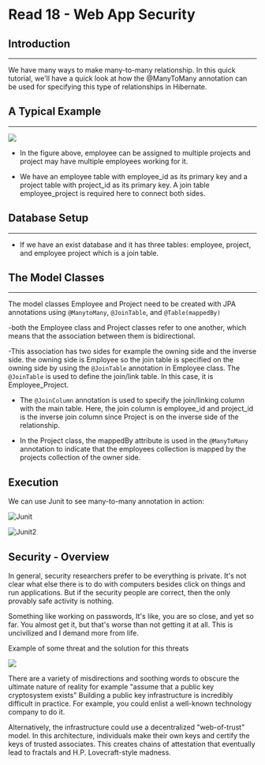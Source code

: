 # Read 18 - Web App Security

## Introduction

---

We have many ways to make many-to-many relationship. In this quick tutorial, we'll have a quick look at how the @ManyToMany annotation can be used for specifying this type of relationships in Hibernate.

## A Typical Example

---

![](https://i.ibb.co/ryR1KF6/Screenshot-from-2022-04-04-12-40-28.png)

- In the figure above, employee can be assigned to multiple projects and project may have multiple employees working for it.

- We have an employee table with employee_id as its primary key and a project table with project_id as its primary key. A join table employee_project is required here to connect both sides.

## Database Setup

---

- If we have an exist database and it has three tables: employee, project, and employee project which is a join table.

## The Model Classes

---

The model classes Employee and Project need to be created with JPA annotations using `@ManytoMany`, `@JoinTable`, and `@Table(mappedBy)`

-both the Employee class and Project classes refer to one another, which means that the association between them is bidirectional.

-This association has two sides for example the owning side and the inverse side. the owning side is Employee so the join table is specified on the owning side by using the `@JoinTable` annotation in Employee class. The `@JoinTable` is used to define the join/link table. In this case, it is Employee_Project.

- The `@JoinColumn` annotation is used to specify the join/linking column with the main table. Here, the join column is employee_id and project_id is the inverse join column since Project is on the inverse side of the relationship.

- In the Project class, the mappedBy attribute is used in the `@ManyToMany` annotation to indicate that the employees collection is mapped by the projects collection of the owner side.

## Execution

We can use Junit to see many-to-many annotation in action: 

![Junit](https://i.ibb.co/JQWkwJ1/Screenshot-from-2022-04-04-14-34-49.png)

![Junit2](https://i.ibb.co/Nshm5DY/Screenshot-from-2022-04-04-14-35-57.png)

## Security - Overview

In general, security researchers prefer to be everything is private. It's not clear what else there is to do with computers besides click on things and run applications. But if the security people are correct, then the only provably safe activity is nothing.

Something like working on passwords, It's like, you are so close, and yet so far. You almost get it, but that's worse than not getting it at all. This is uncivilized and I demand more from life.

Example of some threat and the solution for this threats

![](https://i.ibb.co/hKcpM7r/Screenshot-from-2022-04-04-14-45-31.png)

There are  a variety of misdirections and soothing words to obscure the ultimate nature of reality for example "assume that a public key cryptosystem exists"   Building a public key infrastructure is incredibly difficult in practice. For example, you could enlist a well-known technology company to do it.

Alternatively, the infrastructure could use a decentralized "web-of-trust" model. In this architecture, individuals make their own keys and certify the keys of trusted associates. This creates chains of attestation that eventually lead to fractals and H.P. Lovecraft-style madness.
